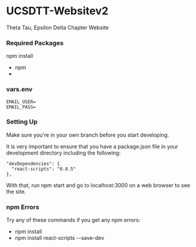 # UCSDTT-Websitev2

Theta Tau, Epsilon Delta Chapter Website

### Required Packages

npm install <package>
 - npm
 -

### vars.env

```
EMAIL_USER=
EMAIL_PASS=
```

### Setting Up

Make sure you're in your own branch before you start developing.

It is very important to ensure that you have a package.json file in your development directory including the following:
```
"devDependencies": {
  "react-scripts": "0.8.5"
},
```

With that, run npm start and go to localhost:3000 on a web browser to see the site.

### npm Errors

Try any of these commands if you get any npm errors:
 - npm install
 - npm install react-scripts --save-dev
